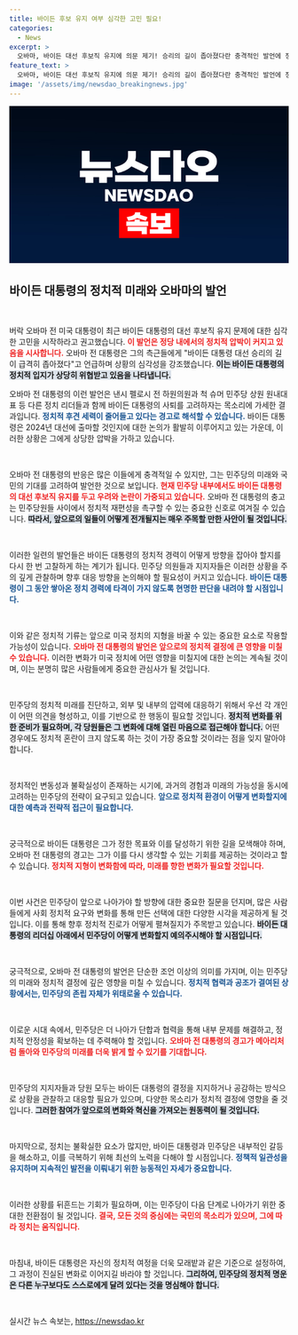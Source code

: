 ```yaml
---
title: 바이든 후보 유지 여부 심각한 고민 필요!
categories:
  - News
excerpt: >
  오바마, 바이든 대선 후보직 유지에 의문 제기! 승리의 길이 좁아졌다란 충격적인 발언에 정치권이 술렁인다. 이제 민주당의 미래는 어떻게 될까? 클릭하여 자세히 알아보세요!
feature_text: >
  오바마, 바이든 대선 후보직 유지에 의문 제기! 승리의 길이 좁아졌다란 충격적인 발언에 정치권이 술렁인다. 이제 민주당의 미래는 어떻게 될까? 클릭하여 자세히 알아보세요!
image: '/assets/img/newsdao_breakingnews.jpg'
---
```


<p><img src="/assets/img/newsdao_breakingnews.jpg" alt="flaretime 속보" /></p>

<h2 data-ke-size="size26">바이든 대통령의 정치적 미래와 오바마의 발언</h2>

<p data-ke-size="size16">&nbsp;</p>

<p>버락 오바마 전 미국 대통령이 최근 바이든 대통령의 대선 후보직 유지 문제에 대한 심각한 고민을 시작하라고 권고했습니다. <b><span style="color: #ee2323;">이 발언은 정당 내에서의 정치적 압박이 커지고 있음을 시사합니다.</span></b> 오바마 전 대통령은 그의 측근들에게 "바이든 대통령 대선 승리의 길이 급격히 좁아졌다"고 언급하며 상황의 심각성을 강조했습니다. <b><span style="background-color: #21538527;">이는 바이든 대통령의 정치적 입지가 상당히 위협받고 있음을 나타냅니다.</span></b> </p>

<p>오바마 전 대통령의 이런 발언은 낸시 펠로시 전 하원의원과 척 슈머 민주당 상원 원내대표 등 다른 정치 리더들과 함께 바이든 대통령의 사퇴를 고려하자는 목소리에 가세한 결과입니다. <b><span style="color: #1a5490;">정치적 후견 세력이 줄어들고 있다는 경고로 해석할 수 있습니다.</span></b> 바이든 대통령은 2024년 대선에 출마할 것인지에 대한 논의가 활발히 이루어지고 있는 가운데, 이러한 상황은 그에게 상당한 압박을 가하고 있습니다.</p>

<p data-ke-size="size16">&nbsp;</p>

<p>오바마 전 대통령의 반응은 많은 이들에게 충격적일 수 있지만, 그는 민주당의 미래와 국민의 기대를 고려하여 발언한 것으로 보입니다. <b><span style="color: #ee2323;">현재 민주당 내부에서도 바이든 대통령의 대선 후보직 유지를 두고 우려와 논란이 가중되고 있습니다.</span></b> 오바마 전 대통령의 충고는 민주당원들 사이에서 정치적 재편성을 촉구할 수 있는 중요한 신호로 여겨질 수 있습니다. <b><span style="background-color: #21538527;">따라서, 앞으로의 일들이 어떻게 전개될지는 매우 주목할 만한 사안이 될 것입니다.</span></b></p>

<p data-ke-size="size16">&nbsp;</p>

<p>이러한 일련의 발언들은 바이든 대통령의 정치적 경력이 어떻게 방향을 잡아야 할지를 다시 한 번 고찰하게 하는 계기가 됩니다. 민주당 의원들과 지지자들은 이러한 상황을 주의 깊게 관찰하며 향후 대응 방향을 논의해야 할 필요성이 커지고 있습니다. <b><span style="color: #1a5490;">바이든 대통령이 그 동안 쌓아온 정치 경력에 타격이 가지 않도록 현명한 판단을 내려야 할 시점입니다.</span></b> </p>

<p data-ke-size="size16">&nbsp;</p>

<p>이와 같은 정치적 기류는 앞으로 미국 정치의 지형을 바꿀 수 있는 중요한 요소로 작용할 가능성이 있습니다. <b><span style="color: #ee2323;">오바마 전 대통령의 발언은 앞으로의 정치적 결정에 큰 영향을 미칠 수 있습니다.</span></b> 이러한 변화가 미국 정치에 어떤 영향을 미칠지에 대한 논의는 계속될 것이며, 이는 분명히 많은 사람들에게 중요한 관심사가 될 것입니다. </p>

<p data-ke-size="size16">&nbsp;</p>

<p>민주당의 정치적 미래를 진단하고, 외부 및 내부의 압력에 대응하기 위해서 우선 각 개인이 어떤 의견을 형성하고, 이를 기반으로 한 행동이 필요할 것입니다. <b><span style="background-color: #21538527;">정치적 변화를 위한 준비가 필요하며, 각 당원들은 그 변화에 대해 열린 마음으로 접근해야 합니다.</span></b> 어떤 경우에도 정치적 혼란이 크지 않도록 하는 것이 가장 중요할 것이라는 점을 잊지 말아야 합니다. </p>

<p data-ke-size="size16">&nbsp;</p>

<p>정치적인 변동성과 불확실성이 존재하는 시기에, 과거의 경험과 미래의 가능성을 동시에 고려하는 민주당의 전략이 요구되고 있습니다. <b><span style="color: #1a5490;">앞으로 정치적 환경이 어떻게 변화할지에 대한 예측과 전략적 접근이 필요합니다.</span></b> </p>

<p data-ke-size="size16">&nbsp;</p>

<p>궁극적으로 바이든 대통령은 그가 정한 목표와 이를 달성하기 위한 길을 모색해야 하며, 오바마 전 대통령의 경고는 그가 이를 다시 생각할 수 있는 기회를 제공하는 것이라고 할 수 있습니다. <b><span style="color: #ee2323;">정치적 지형이 변화함에 따라, 미래를 향한 변화가 필요할 것입니다.</span></b> </p>

<p data-ke-size="size16">&nbsp;</p>

<p>이번 사건은 민주당이 앞으로 나아가야 할 방향에 대한 중요한 질문을 던지며, 많은 사람들에게 사회 정치적 요구와 변화를 통해 만든 선택에 대한 다양한 시각을 제공하게 될 것입니다. 이를 통해 향후 정치적 진로가 어떻게 펼쳐질지가 주목받고 있습니다. <b><span style="background-color: #21538527;">바이든 대통령의 리더십 아래에서 민주당이 어떻게 변화할지 예의주시해야 할 시점입니다.</span></b></p>

<p data-ke-size="size16">&nbsp;</p>

<p>궁극적으로, 오바마 전 대통령의 발언은 단순한 조언 이상의 의미를 가지며, 이는 민주당의 미래와 정치적 결정에 깊은 영향을 미칠 수 있습니다. <b><span style="color: #1a5490;">정치적 협력과 공조가 결여된 상황에서는, 민주당의 존립 자체가 위태로울 수 있습니다.</span></b> </p>

<p data-ke-size="size16">&nbsp;</p>

<p>이로운 시대 속에서, 민주당은 더 나아가 단합과 협력을 통해 내부 문제를 해결하고, 정치적 안정성을 확보하는 데 주력해야 할 것입니다. <b><span style="color: #ee2323;">오바마 전 대통령의 경고가 메아리처럼 돌아와 민주당의 미래를 더욱 밝게 할 수 있기를 기대합니다.</span></b> </p>

<p data-ke-size="size16">&nbsp;</p>

<p>민주당의 지지자들과 당원 모두는 바이든 대통령의 결정을 지지하거나 공감하는 방식으로 상황을 관찰하고 대응할 필요가 있으며, 다양한 목소리가 정치적 결정에 영향을 줄 것입니다. <b><span style="background-color: #21538527;">그러한 참여가 앞으로의 변화와 혁신을 가져오는 원동력이 될 것입니다.</span></b></p>

<p data-ke-size="size16">&nbsp;</p>

<p>마지막으로, 정치는 불확실한 요소가 많지만, 바이든 대통령과 민주당은 내부적인 갈등을 해소하고, 이를 극복하기 위해 최선의 노력을 다해야 할 시점입니다. <b><span style="color: #1a5490;">정책적 일관성을 유지하며 지속적인 발전을 이뤄내기 위한 능동적인 자세가 중요합니다.</span></b> </p>

<p data-ke-size="size16">&nbsp;</p>

<p>이러한 상황를 뒤흔드는 기회가 필요하며, 이는 민주당이 다음 단계로 나아가기 위한 중대한 전환점이 될 것입니다. <b><span style="color: #ee2323;">결국, 모든 것의 중심에는 국민의 목소리가 있으며, 그에 따라 정치는 움직입니다.</span></b> </p>

<p data-ke-size="size16">&nbsp;</p>

<p>마침내, 바이든 대통령은 자신의 정치적 여정을 더욱 모래밭과 같은 기준으로 설정하여, 그 과정이 진실된 변화로 이어지길 바라야 할 것입니다. <b><span style="background-color: #21538527;">그리하여, 민주당의 정치적 명운은 다른 누구보다도 스스로에게 달려 있다는 것을 명심해야 합니다.</span></b> </p>

<p data-ke-size="size16">&nbsp;</p>
실시간 뉴스 속보는, <a href="https://newsdao.kr" rel="dofollow">https://newsdao.kr</a>


